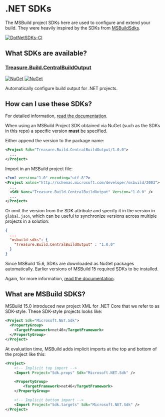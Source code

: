 # .NET SDKs

The MSBuild project SDKs here are used to configure and extend your build. They
were heavily inspired by the SDKs from [MSBuildSdks](https://github.com/microsoft/MSBuildSdks).

[![DotNetSDKs-CI](https://github.com/craigktreasure/dotnet-sdks/actions/workflows/CI.yml/badge.svg)](https://github.com/craigktreasure/dotnet-sdks/actions/workflows/CI.yml)

## What SDKs are available?

### [Treasure.Build.CentralBuildOutput](./src/CentralBuildOutput/)

[![NuGet](https://img.shields.io/nuget/v/Treasure.Build.CentralBuildOutput)](https://www.nuget.org/packages/Treasure.Build.CentralBuildOutput/)
[![NuGet](https://img.shields.io/nuget/dt/Treasure.Build.CentralBuildOutput)](https://www.nuget.org/packages/Treasure.Build.CentralBuildOutput/)

Automatically configure build output for .NET projects.

## How can I use these SDKs?

For detailed information, [read the documentation](https://docs.microsoft.com/visualstudio/msbuild/how-to-use-project-sdk).

When using an MSBuild Project SDK obtained via NuGet (such as the SDKs in this repo) a specific version **must** be
specified.

Either append the version to the package name:

```xml
<Project Sdk="Treasure.Build.CentralBuildOutput/1.0.0">
  ...
</Project>
```

Import in an MSBuild project file:

```xml
<?xml version="1.0" encoding="utf-8"?>
<Project xmlns="http://schemas.microsoft.com/developer/msbuild/2003">
  ...
  <Sdk Name="Treasure.Build.CentralBuildOutput" Version="1.0.0" />
  ...
</Project>
```

Or omit the version from the SDK attribute and specify it in the version in `global.json`, which can be useful to
synchronize versions across multiple projects in a solution:

```json
{
  ...
  "msbuild-sdks": {
    "Treasure.Build.CentralBuildOutput" : "1.0.0"
  }
}
```

Since MSBuild 15.6, SDKs are downloaded as NuGet packages automatically. Earlier versions of MSBuild 15 required SDKs to
be installed.

Again, for more information, [read the documentation](https://docs.microsoft.com/visualstudio/msbuild/how-to-use-project-sdk).

## What are MSBuild SDKS?

MSBuild 15.0 introduced new project XML for .NET Core that we refer to as SDK-style. These SDK-style projects looks like:

```xml
<Project Sdk="Microsoft.NET.Sdk">
  <PropertyGroup>
    <TargetFramework>net46</TargetFramework>
  </PropertyGroup>
</Project>
```

At evaluation time, MSBuild adds implicit imports at the top and bottom of the project like this:

```xml
<Project>
    <!-- Implicit top import -->
    <Import Project="Sdk.props" Sdk="Microsoft.NET.Sdk" />

    <PropertyGroup>
        <TargetFramework>net46</TargetFramework>
    </PropertyGroup>

    <!-- Implicit bottom import -->
    <Import Project="Sdk.targets" Sdk="Microsoft.NET.Sdk" />
</Project>
```
